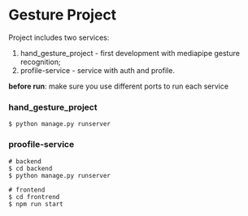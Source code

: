 # Gesture Project 

Project includes two services:
1. hand_gesture_project - first development with mediapipe gesture recognition;
2. profile-service - service with auth and profile.


**before run**: make sure you use different ports to run each service

### hand_gesture_project
```
$ python manage.py runserver
```
### proofile-service
```
# backend
$ cd backend
$ python manage.py runserver

# frontend
$ cd frontrend
$ npm run start
```
